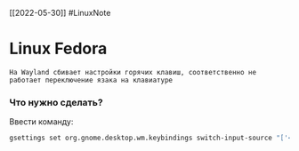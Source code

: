 [[2022-05-30]]
#LinuxNote
# Linux Fedora
```ad-bug
На Wayland сбивает настройки горячих клавиш, соответственно не работает переключение язака на клавиатуре

```
### Что нужно сделать?
Ввести команду:
```bash
gsettings set org.gnome.desktop.wm.keybindings switch-input-source "['<Alt>Shift_L']"
```